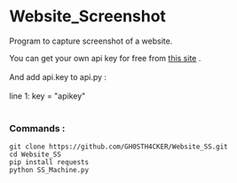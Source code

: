 # Website_Screenshot
Program to capture screenshot of a website. 

You can get your own api key for free from <a href='https://www.screenshotmachine.com/register.php?button=home'>this site</a> .
<br><br>
And add api.key to api.py :<br><br>
line 1: key = "apikey"
<br><br>
<h3>Commands :</h3>

```git clone https://github.com/GH0STH4CKER/Website_SS.git```<br>
```cd Website_SS```<br>
```pip install requests```<br>
```python SS_Machine.py```<br>
